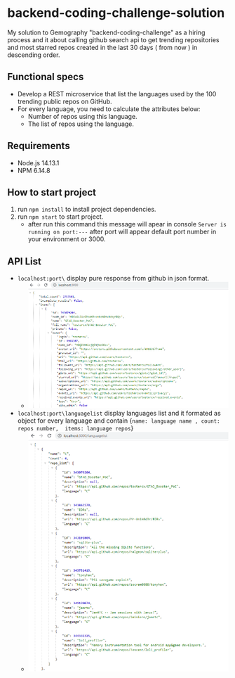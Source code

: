 # backend-coding-challenge-solution
My solution to Gemography "backend-coding-challenge" as a hiring process and it about calling github search api to get trending repositories 
and most starred repos created in the last 30 days ( from now ) in descending  order.
## Functional specs
- Develop a REST microservice that list the languages used by the 100 trending public repos on GitHub.
- For every language, you need to calculate the attributes below:
    - Number of repos using this language.
    - The list of repos using the language.
## Requirements
- Node.js 14.13.1
- NPM 6.14.8
## How to start project
1. run ```npm install``` to install project dependencies.
2. run ```npm start``` to start project.
   - after run this command this message will apear in console ```Server is running on port:---```
     after port will appear default port number in your environment or 3000.
## API List
- ```localhost:port\``` display pure response from github in json format.
    - <img src="./src/home.PNG">
- ```localhost:port\languagelist``` display languages list and it formated as object for every language and contain {```name: language name ,
count: repos number, 
items: language repos```}
    - <img src="./src/languagelist.PNG">

